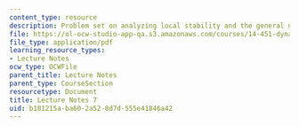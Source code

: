 ```yaml
---
content_type: resource
description: Problem set on analyzing local stability and the general nonlinear case.
file: https://ol-ocw-studio-app-qa.s3.amazonaws.com/courses/14-451-dynamic-optimization-methods-with-applications-fall-2009/b181215aba602a528d7d555e41846a42_MIT14_451F09_lec07.pdf
file_type: application/pdf
learning_resource_types:
- Lecture Notes
ocw_type: OCWFile
parent_title: Lecture Notes
parent_type: CourseSection
resourcetype: Document
title: Lecture Notes 7
uid: b181215a-ba60-2a52-8d7d-555e41846a42
---
```

